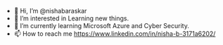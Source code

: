- 👋 Hi, I’m @nishabaraskar
- 👀 I’m interested in Learning new things.
- 🌱 I’m currently learning Microsoft Azure and Cyber Security.
- 📫 How to reach me https://www.linkedin.com/in/nisha-b-3171a6202/

<!---
nishabaraskar/nishabaraskar is a ✨ special ✨ repository because its `README.md` (this file) appears on your GitHub profile.
You can click the Preview link to take a look at your changes.
--->
